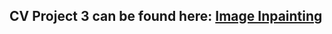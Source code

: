 ## CV Project 3 can be found here: [Image Inpainting](https://github.com/allsuitablenamesarealreadytaken/image-inpainting)
